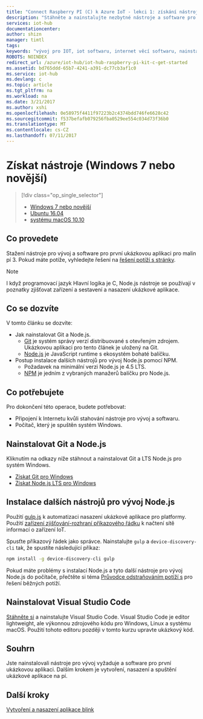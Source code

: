 ```yaml
---
title: "Connect Raspberry PI (C) k Azure IoT - lekci 1: získání nástroje (Windows) | Microsoft Docs"
description: "Stáhněte a nainstalujte nezbytné nástroje a software pro první ukázkovou aplikaci pro platformy Windows 7 a novější verze."
services: iot-hub
documentationcenter: 
author: shizn
manager: timtl
tags: 
keywords: "vývoj pro IOT, iot softwaru, internet věcí softwaru, nainstalovat git v systému windows, nainstalujte windows js uzlu, nainstalujte npm v systému windows"
ROBOTS: NOINDEX
redirect_url: /azure/iot-hub/iot-hub-raspberry-pi-kit-c-get-started
ms.assetid: bd765ddd-65b7-4241-a391-dc77cb3af1c0
ms.service: iot-hub
ms.devlang: c
ms.topic: article
ms.tgt_pltfrm: na
ms.workload: na
ms.date: 3/21/2017
ms.author: xshi
ms.openlocfilehash: 0e58975f4411f97223b2c4374bdd746fe6628c42
ms.sourcegitcommit: f537befafb079256fba0529ee554c034d73f36b0
ms.translationtype: MT
ms.contentlocale: cs-CZ
ms.lasthandoff: 07/11/2017
---
```

# <a name="get-the-tools-windows-7-or-later"></a>Získat nástroje (Windows 7 nebo novější)

> [!div class="op_single_selector"]
> * [Windows 7 nebo novější](iot-hub-raspberry-pi-kit-c-lesson1-get-the-tools-win32.md)
> * [Ubuntu 16.04](iot-hub-raspberry-pi-kit-c-lesson1-get-the-tools-ubuntu.md)
> * [systému macOS 10.10](iot-hub-raspberry-pi-kit-c-lesson1-get-the-tools-mac.md)

## <a name="what-you-will-do"></a>Co provedete
Stažení nástroje pro vývoj a software pro první ukázkovou aplikaci pro malin pí 3. Pokud máte potíže, vyhledejte řešení na [řešení potíží s stránky](iot-hub-raspberry-pi-kit-c-troubleshooting.md).

> [!NOTE]
> I když programovací jazyk Hlavní logika je C, Node.js nástroje se používají v poznatky zjišťovat zařízení a sestavení a nasazení ukázkové aplikace.

## <a name="what-you-will-learn"></a>Co se dozvíte
V tomto článku se dozvíte:

* Jak nainstalovat Git a Node.js.
  * [Git](https://git-scm.com) je systém správy verzí distribuované s otevřeným zdrojem. Ukázkovou aplikaci pro tento článek je uložený na Git.
  * [Node.js](https://nodejs.org/en/) je JavaScript runtime s ekosystém bohaté balíčku.
* Postup instalace dalších nástrojů pro vývoj Node.js pomocí NPM.
  * Požadavek na minimální verzi Node.js je 4.5 LTS.
  * [NPM](https://www.npmjs.com) je jedním z vybraných manažerů balíčku pro Node.js.

## <a name="what-you-need"></a>Co potřebujete

Pro dokončení této operace, budete potřebovat:

* Připojení k Internetu kvůli stahování nástroje pro vývoj a softwaru.
* Počítač, který je spuštěn systém Windows.

## <a name="install-git-and-nodejs"></a>Nainstalovat Git a Node.js

Kliknutím na odkazy níže stáhnout a nainstalovat Git a LTS Node.js pro systém Windows.

* [Získat Git pro Windows](https://git-scm.com/download/win/)
* [Získat Node.js LTS pro Windows](https://nodejs.org/en/)

## <a name="install-additional-nodejs-development-tools"></a>Instalace dalších nástrojů pro vývoj Node.js

Použití [gulp.js](http://gulpjs.com) k automatizaci nasazení ukázkové aplikace pro platformy. Použití [zařízení zjišťování-rozhraní příkazového řádku](https://github.com/Azure/device-discovery-cli) k načtení sítě informací o zařízení IoT.

Spusťte příkazový řádek jako správce. Nainstalujte `gulp` a `device-discovery-cli` tak, že spustíte následující příkaz:

```bash
npm install -g device-discovery-cli gulp
```

Pokud máte problémy s instalací Node.js a tyto další nástroje pro vývoj Node.js do počítače, přečtěte si téma [Průvodce odstraňováním potíží s](iot-hub-raspberry-pi-kit-c-troubleshooting.md) pro řešení běžných potíží.

## <a name="install-visual-studio-code"></a>Nainstalovat Visual Studio Code

[Stáhněte si](https://code.visualstudio.com/docs/setup/windows) a nainstalujte Visual Studio Code. Visual Studio Code je editor lightweight, ale výkonnou zdrojového kódu pro Windows, Linux a systému macOS. Použití tohoto editoru později v tomto kurzu upravte ukázkový kód.

## <a name="summary"></a>Souhrn

Jste nainstalovali nástroje pro vývoj vyžaduje a software pro první ukázkovou aplikaci. Dalším krokem je vytvoření, nasazení a spuštění ukázkové aplikace na pí.

## <a name="next-steps"></a>Další kroky

[Vytvoření a nasazení aplikace blink](iot-hub-raspberry-pi-kit-c-lesson1-deploy-blink-app.md)
